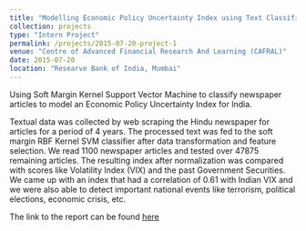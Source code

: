 ```yaml
---
title: "Modelling Economic Policy Uncertainty Index using Text Classification"
collection: projects
type: "Intern Project"
permalink: /projects/2015-07-20-project-1
venue: "Centre of Advanced Financial Research And Learning (CAFRAL)"
date: 2015-07-20
location: "Researve Bank of India, Mumbai"
---
```


Using Soft Margin Kernel Support Vector Machine to classify newspaper articles to model an Economic Policy Uncertainty Index for India.

Textual data was collected by web scraping the Hindu newspaper for articles for a period of 4 years. The processed text was fed to the soft margin RBF Kernel SVM classifier after data transformation and feature selection. We read 1100 newspaper articles and tested over 47875 remaining articles. The resulting index after normalization was compared with scores like Volatility Index (VIX) and the past Government Securities. We came up with an index that had a correlation of 0.61 with Indian VIX and we were also able to detect important national events like terrorism, political elections, economic crisis, etc.

The link to the report can be found [here](https://drive.google.com/file/d/0B9-6pftL99HLaGNHSlo1bUcxTU0/view?usp=sharing)